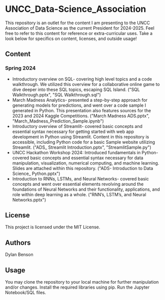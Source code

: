 # UNCC_Data-Science_Association
This repository is an outlet for the content I am presenting to the UNCC Association of Data Science as the current President for 2024-2025. Feel free to refer to this content for reference or extra-curricular uses. Take a look below for specifics on content, licenses, and outside usage!

## Content
### Spring 2024
- Introductory overview on SQL- covering high level topics and a code walkthrough. We utilized this overview for a collaborative online game to dive deeper into these SQL topics, escaping SQL Island. ("SQL Walkthrough.pptx", "SQL Walkthrough.sql")
- March Madness Analytics- presented a step-by-step approach for generating models for predictions, and went over a code sample I generated in Python. This presentation also features sources for the 2023 and 2024 Kaggle Competitions. ("March Madness ADS.pptx", "March_Madness_Prediction_Sample.ipynb")
- Introductory overview of Streamlit- covered basic concepts and essential syntax necessary for getting started with web app development in Python using Streamlit. Content in this repository is accessible, including Python code for a basic Sample website utilizing Streamlit. ("ADS_ Streamlit Introduction.pptx", "StreamlitSample.py")
- UNCC Hackathon Workshop 2024: Introduced fundamentals in Python- covered basic concepts and essential syntax necessary for data manipulation, visualization, numerical computing, and machine learning. Slides are attached within this repository. ("ADS- Introduction to Data Science_ Python.pptx")
- Introduction to RNNs, LSTMs, and Neural Networks- covered basic concepts and went over essential elements revolving around the foundations of Neural Networks and their functionality, applications, and role within deep learning as a whole. ("RNN’s, LSTM’s, and Neural Networks.pptx")

## License
This project is licensed under the MIT License.

## Authors
Dylan Benson

## Usage
You may clone the repository to your local machine for further manipulation and/or changes. Install the required libraries using pip. Run the Jupyter Notebook/SQL files.
